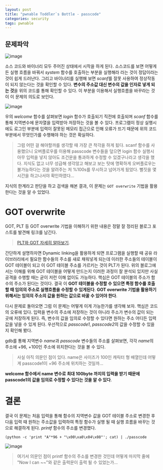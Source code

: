 ```yaml
---
layout: post
title: "pwnable Toddler`s Bottle - passcode"
categories: security
tags: pwnable
---
```


## 문제파악

![image](https://user-images.githubusercontent.com/32065940/76674860-26c51880-65f7-11ea-874c-894dce54e7a1.png)

소스 코드와 바이너리 모두 주어진 상태에서 시작을 하게 된다. 소스코드를 보면 어떻게든 실행 흐름을 바꿔서 *system* 함수를 호출하는 부분을 실행해라 라는 것이 정답이라는 것이 쉽게 드러난다. 그리고 바이너리를 실행해 보면 *scanf*를 잘못 사용하여 정상작동이 되지 않는다는 것을 확인할 수 있다. **변수의 주소값 대신 변수의 값을 인자로 넣게 되는 것**을 위의 코드를 통해 확인할 수 있다. 이 부분을 이용해서 실행흐름을 바꾸라는 것이 이 문제의 의도로 보인다.



![image](https://user-images.githubusercontent.com/32065940/76674911-afdc4f80-65f7-11ea-84c0-d20fbf473106.png)

우의 *welcome* 함수를 살펴보면 *login* 함수가 호출되기 직전에 호출되며 *scanf* 함수를 통해 지역변수에 문자열을 입력받아 저장하는 것을 볼 수 있다. 프로그램이 정상 실행시에도 로그인 부분에 입력이 잘못된 메모리 접근으로 인해 오류가 뜨기 때문에 위의 코드 부분에서 무엇인가를 수행해야 하는 것은 확실하다. 

> 그럼 어떤 걸 해야할까를 생각할 때 가장 큰 착각을 하게 됬다. scanf 함수를 사용했으니 오버플로우를 이용해 passcode 변수들을 덮으면 login 함수 실행시 아무 입력을 넣지 않아도 조건문을 통과하게 수정할 수 있겠구나라고 생각을 했다. 지식도 없고 너무 성급해 생각않고 해보고 보는 탓에 명확하게 오버플로우는 불가능하다는 것을 알려주는 저 %100s를 무시하고 넘어가게 됬었다. 뻘짓을 몇 시간을 하고나서야 확인하였다...

지식의 한계라고 판단을 하고 검색을 해본 결과, 이 문제는 `GOT overwrite` 기법을 활용한다는 것을 알 수 있었다.



# GOT overwrite

GOT, PLT 등 GOT overwrite 기법을 이해하기 위한 내용은 정말 잘 정리된 블로그 포스트를 발견해 링크를 남긴다. 

> [PLT와 GOT 자세히 알아보기](https://bpsecblog.wordpress.com/2016/03/07/about_got_plt_1/). 

간단하게 설명하자면 Dynamic linking을 활용하게 되면 프로그램을 실행할 때 공유 라이브러리에서 필요한 함수들의 주소를 새로 채워넣게 되는데 이러한 주소들의 테이블이 GOT 테이블이 되고 이 GOT  테이블 주소를 가르키는 것이 PLT가 된다. 위의 블로그에서는 이해를 위해 GOT 테이블을 어떻게 만드는지 이러한 과정이 잘 분석되 있지만 사실 공격을 수행할 때는 굳이 저런 이해 없이도 가능하다. 핵심은 GOT 테이블의 주소가 함수의 주소가 된다는 것이다. 결국 이 **GOT 테이블을 수정할 수 있으면 특정 함수를 호출할 때 임의의 주소로 실행흐름을 수정할 수 있게된다**. **GOT overwrite 기법을 활용하기 위해서는 임의의 주소의 값을 원하는 값으로 바꿀 수 있어야 한다**.

다시 문제로 돌아오면 그럼 이 문제는 어떻게 이게 가능한가를 생각해 보자. 핵심은 코드의 오류에 있다. 입력을 변수의 주소에 저장하는 것이 아니라 주소가 변수의 값이 되는 곳에 저장하게 된다. 즉, 변수의 값을 임의로 수정할 수 있다면 원하는 주소 어디든 입력값을 넣을 수 있게 된다. 우선적으로 *passcode1*, *passcode2*의 값을 수정할 수 있을지 확인해 봤다.

gdb를 통해 지역변수 *name*과 *passcode* 변수들의 주소를 살펴보면, 각각 *name*의 주소에 +96, +100인 주소에 위치한다는 것을 볼 수 있다. 

> 사실 아직 의문인 점이 있다. name은 사이즈가 100인 캐릭터 형 배열인데 어떻게 passcode1이 +96 주소에 위치하는 것일까...

**welcome 함수에서 name 변수로 최대 100byte 까지의 입력을 받기 때문에 passcode1의 값을 임의로 수정할 수 있다는 것을 알 수 있다**.



# 결론

결국 이 문제는 처음 입력을 통해 함수의 지역변수 값을 GOT 테이블 주소로 변경한 후 다음 입력 때 원하는 주소값을 입력하여 특정 함수가 실행 될 때 실행 흐름을 바꾸는 것으로 해결하게 된다. *printf* 함수의 주소를 변경했다. 

`(python -c 'print "A"*96 + "\x00\xa0\x04\x08"'; cat) | ./passcode`

![image](https://user-images.githubusercontent.com/32065940/76675715-a1923180-65ff-11ea-88ab-15417402f480.png)

> 여기서 의문인 점이 printf 함수의 주소를 변경한 것인데 어떻게 마지막 줄에 "Now I can ~~"와 같은 출력문이 출력 될 수 있었는가...